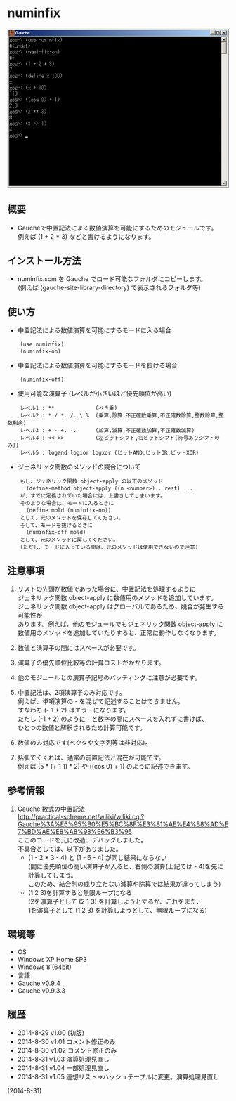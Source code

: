 # numinfix

![image](image.png)

## 概要
- Gaucheで中置記法による数値演算を可能にするためのモジュールです。  
  例えば (1 + 2 * 3) などと書けるようになります。


## インストール方法
- numinfix.scm を Gauche でロード可能なフォルダにコピーします。  
  (例えば (gauche-site-library-directory) で表示されるフォルダ等)


## 使い方
- 中置記法による数値演算を可能にするモードに入る場合
```
    (use numinfix)
    (numinfix-on)
```

- 中置記法による数値演算を可能にするモードを抜ける場合
```
    (numinfix-off)
```

- 使用可能な演算子 (レベルが小さいほど優先順位が高い)
```
    レベル1 : **             (べき乗)
    レベル2 : * / *. /. \ %  (乗算,除算,不正確数乗算,不正確数除算,整数除算,整数剰余)
    レベル3 : + - +. -.      (加算,減算,不正確数加算,不正確数減算)
    レベル4 : << >>          (左ビットシフト,右ビットシフト(符号ありシフトのみ))
    レベル5 : logand logior logxor (ビットAND,ビットOR,ビットXOR)
```

- ジェネリック関数のメソッドの競合について
```
    もし、ジェネリック関数 object-apply の以下のメソッド
      (define-method object-apply ((n <number>) . rest) ...
    が、すでに定義されていた場合には、上書きしてしまいます。
    そのような場合は、モードに入るときに
      (define mold (numinfix-on))
    として、元のメソッドを保存してください。
    そして、モードを抜けるときに
      (numinfix-off mold)
    として、元のメソッドに戻してください。
    (ただし、モードに入っている間は、元のメソッドは使用できないので注意)
```


## 注意事項
1. リストの先頭が数値であった場合に、中置記法を処理するように  
   ジェネリック関数 object-apply に数値用のメソッドを追加しています。  
   ジェネリック関数 object-apply はグローバルであるため、競合が発生する可能性が  
   あります。例えば、他のモジュールでもジェネリック関数 object-apply に  
   数値用のメソッドを追加していたりすると、正常に動作しなくなります。

2. 数値と演算子の間にはスペースが必要です。

3. 演算子の優先順位比較等の計算コストがかかります。

4. 他のモジュールとの演算子記号のバッティングに注意が必要です。

5. 中置記法は、2項演算子のみ対応です。  
   例えば、単項演算の - を混ぜて記述することはできません。  
   すなわち (- 1 + 2) はエラーになります。  
   ただし   (-1 + 2)  のように - と数字の間にスペースを入れずに書けば、  
   ひとつの数値と解釈されるため計算可能です。

6. 数値のみ対応です(ベクタや文字列等は非対応)。

7. 括弧でくくれば、通常の前置記法と混在が可能です。  
   例えば (5 * (+ 1 1) * 2) や ((cos 0) + 1) のように記述できます。


## 参考情報
1. Gauche:数式の中置記法  
   http://practical-scheme.net/wiliki/wiliki.cgi?Gauche%3A%E6%95%B0%E5%BC%8F%E3%81%AE%E4%B8%AD%E7%BD%AE%E8%A8%98%E6%B3%95  
   ここのコードを元に改造、デバッグしました。  
   不具合としては、以下がありました。  
   - (1 - 2 * 3 - 4) と (1 - 6 - 4) が同じ結果にならない  
     (間に優先順位の高い演算子が入ると、右側の演算(上記では - 4)を先に計算してしまう。  
      このため、結合則の成り立たない減算や除算では結果が違ってしまう)
   - (1 2 3)を計算すると無限ループになる  
     (2を演算子として (2 1 3) を計算しようとするが、これをまた、  
      1を演算子として (1 2 3) を計算しようとして、無限ループになる)


## 環境等
- OS
 - Windows XP Home SP3
 - Windows 8 (64bit)
- 言語
 - Gauche v0.9.4
 - Gauche v0.9.3.3  

## 履歴
- 2014-8-29 v1.00 (初版)
- 2014-8-30 v1.01 コメント修正のみ
- 2014-8-30 v1.02 コメント修正のみ
- 2014-8-31 v1.03 演算処理見直し
- 2014-8-31 v1.04 一部処理見直し
- 2014-8-31 v1.05 連想リスト→ハッシュテーブルに変更。演算処理見直し


(2014-8-31)
